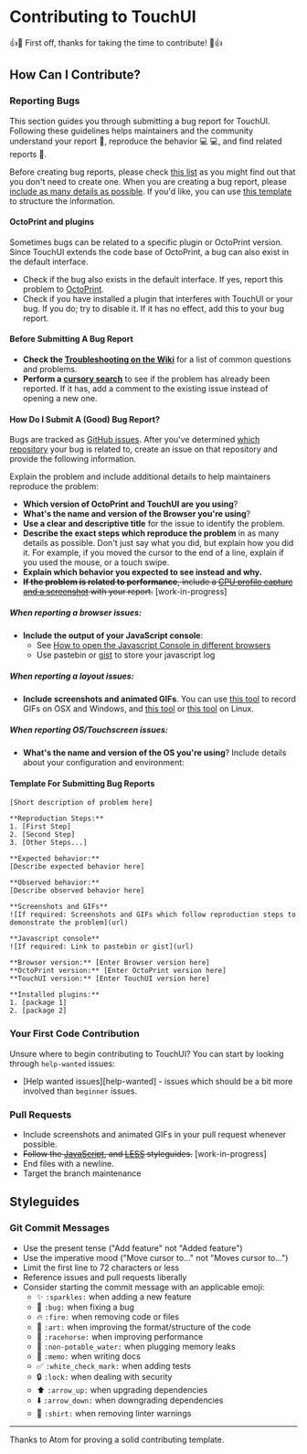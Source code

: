 # Contributing to TouchUI

:+1::tada: First off, thanks for taking the time to contribute! :tada::+1:

## How Can I Contribute?

### Reporting Bugs

This section guides you through submitting a bug report for TouchUI. Following these guidelines helps maintainers and the community understand your report :pencil:, reproduce the behavior :computer: :computer:, and find related reports :mag_right:.

Before creating bug reports, please check [this list](#before-submitting-a-bug-report) as you might find out that you don't need to create one. When you are creating a bug report, please [include as many details as possible](#how-do-i-submit-a-good-bug-report). If you'd like, you can use [this template](#template-for-submitting-bug-reports) to structure the information.

#### OctoPrint and plugins
Sometimes bugs can be related to a specific plugin or OctoPrint version. Since TouchUI extends the code base of OctoPrint, a bug can also exist in the default interface.
* Check if the bug also exists in the default interface. If yes, report this problem to [OctoPrint](https://github.com/foosel/OctoPrint).
* Check if you have installed a plugin that interferes with TouchUI or your bug. If you do; try to disable it. If it has no effect, add this to your bug report.

#### Before Submitting A Bug Report

* **Check the [Troubleshooting on the Wiki](https://github.com/9mrcookie9/OctoPrint-TouchUI/wiki/Setup:-Troubleshooting)** for a list of common questions and problems.
* **Perform a [cursory search](https://github.com/9mrcookie9/OctoPrint-TouchUI/issues?utf8=%E2%9C%93&q=)** to see if the problem has already been reported. If it has, add a comment to the existing issue instead of opening a new one.

#### How Do I Submit A (Good) Bug Report?

Bugs are tracked as [GitHub issues](https://guides.github.com/features/issues/). After you've determined [which repository](#octoprint-and-plugins) your bug is related to, create an issue on that repository and provide the following information.

Explain the problem and include additional details to help maintainers reproduce the problem:

* **Which version of OctoPrint and TouchUI are you using**?
* **What's the name and version of the Browser you're using**?
* **Use a clear and descriptive title** for the issue to identify the problem.
* **Describe the exact steps which reproduce the problem** in as many details as possible. Don't just say what you did, but explain how you did it. For example, if you moved the cursor to the end of a line, explain if you used the mouse, or a touch swipe.
* **Explain which behavior you expected to see instead and why.**
* ~~**If the problem is related to performance**, include a [CPU profile capture and a screenshot](https://atom.io/docs/latest/hacking-atom-debugging#diagnose-performance-problems-with-the-dev-tools-cpu-profiler) with your report.~~ [work-in-progress]

##### **When reporting a browser issues:**
* **Include the output of your JavaScript console**:
  * See [How to open the Javascript Console in different browsers](http://webmasters.stackexchange.com/a/77337)
  * Use pastebin or [gist](https://gist.github.com/) to store your javascript log

##### **When reporting a layout issues:**
* **Include screenshots and animated GIFs**. You can use [this tool](http://www.cockos.com/licecap/) to record GIFs on OSX and Windows, and [this tool](https://github.com/colinkeenan/silentcast) or [this tool](https://github.com/GNOME/byzanz) on Linux.

##### **When reporting OS/Touchscreen issues:**
* **What's the name and version of the OS you're using**?
  Include details about your configuration and environment:


#### Template For Submitting Bug Reports
```
[Short description of problem here]

**Reproduction Steps:**
1. [First Step]
2. [Second Step]
3. [Other Steps...]

**Expected behavior:**
[Describe expected behavior here]

**Observed behavior:**
[Describe observed behavior here]

**Screenshots and GIFs**
![If required: Screenshots and GIFs which follow reproduction steps to demonstrate the problem](url)

**Javascript console**
![If required: Link to pastebin or gist](url)

**Browser version:** [Enter Browser version here]
**OctoPrint version:** [Enter OctoPrint version here]
**TouchUI version:** [Enter TouchUI version here]

**Installed plugins:**
1. [package 1]
2. [package 2]
```

### Your First Code Contribution

Unsure where to begin contributing to TouchUI? You can start by looking through `help-wanted` issues:

* [Help wanted issues][help-wanted] - issues which should be a bit more involved than `beginner` issues.

### Pull Requests

* Include screenshots and animated GIFs in your pull request whenever possible.
* ~~Follow the [JavaScript](https://github.com/styleguide/javascript),
  and [LESS](https://github.com/styleguide/css) styleguides.~~ [work-in-progress]
* End files with a newline.
* Target the branch maintenance

## Styleguides

### Git Commit Messages

* Use the present tense ("Add feature" not "Added feature")
* Use the imperative mood ("Move cursor to..." not "Moves cursor to...")
* Limit the first line to 72 characters or less
* Reference issues and pull requests liberally
* Consider starting the commit message with an applicable emoji:
    * :sparkles: `:sparkles:` when adding a new feature
    * :bug: `:bug:` when fixing a bug
    * :fire: `:fire:` when removing code or files
    * :art: `:art:` when improving the format/structure of the code
    * :racehorse: `:racehorse:` when improving performance
    * :non-potable_water: `:non-potable_water:` when plugging memory leaks
    * :memo: `:memo:` when writing docs
    * :white_check_mark: `:white_check_mark:` when adding tests
    * :lock: `:lock:` when dealing with security
    * :arrow_up: `:arrow_up:` when upgrading dependencies
    * :arrow_down: `:arrow_down:` when downgrading dependencies
    * :shirt: `:shirt:` when removing linter warnings

---------

Thanks to Atom for proving a solid contributing template.
